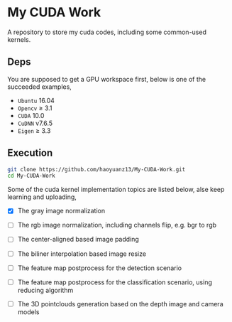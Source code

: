 # My CUDA Work
A repository to store my cuda codes, including some common-used kernels. 

## Deps
You are supposed to get a GPU workspace first, below is one of the succeeded examples, 
- `Ubuntu` 16.04
- `Opencv` ≥ 3.1
- `CUDA` 10.0
- `CuDNN` v7.6.5
- `Eigen` ≥ 3.3


## Execution
```bash
git clone https://github.com/haoyuanz13/My-CUDA-Work.git
cd My-CUDA-Work
```



Some of the cuda kernel implementation topics are listed below, alse keep learning and uploading, <br>
- [x] The gray image normalization
- [ ] The rgb image normalization, including channels flip, e.g. bgr to rgb
- [ ] The center-aligned based image padding 
- [ ] The biliner interpolation based image resize
- [ ] The feature map postprocess for the detection scenario
- [ ] The feature map postprocess for the classification scenario, using reducing algorithm
- [ ] The 3D pointclouds generation based on the depth image and camera models

